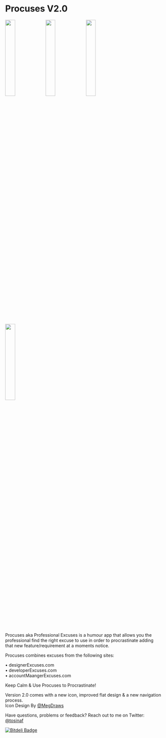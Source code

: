 Procuses V2.0
======

<img src="https://raw.github.com/TosinAF/Procuses/master/Screenshots/HomeView.png" height="25%" width="25%" />
<img src="https://raw.github.com/TosinAF/Procuses/master/Screenshots/AccountManagerView.png" height="25%" width="25%" />
<img src="https://raw.github.com/TosinAF/Procuses/master/Screenshots/DeveloperView.png" height="25%" width="25%" />
<img src="https://raw.github.com/TosinAF/Procuses/master/Screenshots/DesignerView.png" height="25%" width="25%" />

Procuses aka Professional Excuses is a humour app that allows you the professional find the right excuse to use in order to procrastinate adding that new feature/requirement at a moments notice. 

Procuses combines excuses from the following sites: 

• designerExcuses.com<br/>
• developerExcuses.com<br/>
• accountMaangerExcuses.com<br/>

Keep Calm & Use Procuses to Procrastinate!<br/>

Version 2.0 comes with a new icon, improved flat design & a new navigation process.<br/>
Icon Design By [@MegDraws](https://twitter.com/MegDraws)

Have questions, problems or feedback? Reach out to me on Twitter: [@tosinaf](https://twitter.com/tosinaf)

[![Bitdeli Badge](https://d2weczhvl823v0.cloudfront.net/TosinAF/procuses/trend.png)](https://bitdeli.com/free "Bitdeli Badge")

